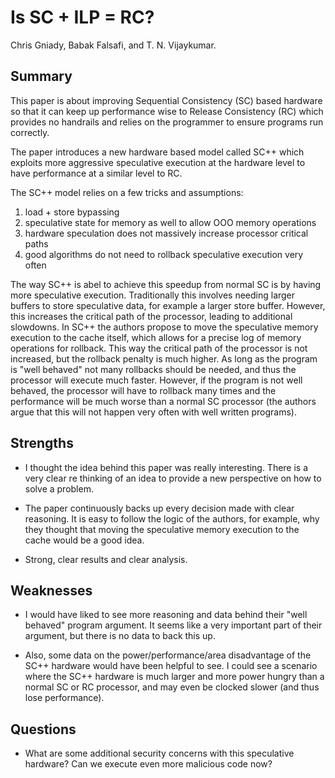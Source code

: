 # Is SC + ILP = RC?
Chris Gniady, Babak Falsafi, and T. N. Vijaykumar. 

## Summary

This paper is about improving Sequential Consistency (SC) based hardware so that it can keep up performance wise to Release Consistency (RC) 
which provides no handrails and relies on the programmer to ensure programs run correctly.

The paper introduces a new hardware based model called SC++ which exploits more aggressive speculative execution at the hardware level to
have performance at a similar level to RC.

The SC++ model relies on a few tricks and assumptions:

1. load + store bypassing
2. speculative state for memory as well to allow OOO memory operations
3. hardware speculation does not massively increase processor critical paths
4. good algorithms do not need to rollback speculative execution very often

The way SC++ is abel to achieve this speedup from normal SC is by having more speculative execution. Traditionally this involves needing larger buffers
to store speculative data, for example a larger store buffer. However, this increases the critical path of the processor, leading to additional slowdowns.
In SC++ the authors propose to move the speculative memory execution to the cache itself, which allows for a precise log of memory operations for rollback.
This way the critical path of the processor is not increased, but the rollback penalty is much higher. As long as the program is "well behaved" not many rollbacks
should be needed, and thus the processor will execute much faster. However, if the program is not well behaved, the processor will have to rollback many times
and the performance will be much worse than a normal SC processor (the authors argue that this will not happen very often with well written programs).

## Strengths

- I thought the idea behind this paper was really interesting. There is a very clear re thinking of an idea to provide a new perspective on how to solve a problem.

- The paper continuously backs up every decision made with clear reasoning. It is easy to follow the logic of the authors, for example, why they thought that moving the speculative memory execution to the cache would be a good idea.

- Strong, clear results and clear analysis.

## Weaknesses

- I would have liked to see more reasoning and data behind their "well behaved" program argument. It seems like a very important part of their argument, but there is no data to back this up.

- Also, some data on the power/performance/area disadvantage of the SC++ hardware would have been helpful to see. I could see a scenario where the 
SC++ hardware is much larger and more power hungry than a normal SC or RC processor, and may even be clocked slower (and thus lose performance).

## Questions

- What are some additional security concerns with this speculative hardware? Can we execute even more malicious code now?